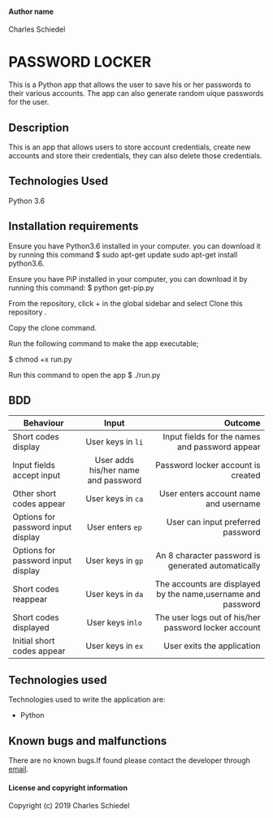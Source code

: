 
#### Author name
Charles Schiedel

# PASSWORD LOCKER
This is a Python app that allows the user to save his or her passwords to their various accounts. The app can also generate random uique passwords for the user.

## Description
This is an app that allows users to store account credentials, create new accounts and store their credentials, they can also delete those credentials.

## Technologies Used
Python 3.6

## Installation requirements
Ensure you have Python3.6 installed in your computer. you can download it by running this command
$ sudo apt-get update sudo apt-get install python3.6.

Ensure you have PiP installed in your computer, you can download it by running this command:
$ python get-pip.py

From the repository, click + in the global sidebar and select Clone this repository .

Copy the clone command.

Run the following command to make the app executable;

$ chmod +x run.py

Run this command to open the app
$ ./run.py


## BDD
| Behaviour        | Input           | Outcome  |
| ------------- |:-------------:| -----:|
| Short codes display | User keys in `li` | Input fields for the names and password appear |
| Input fields accept input | User adds his/her name and password | Password locker account is created |
| Other short codes appear | User keys in `ca` | User enters account name and username |
| Options for password input display | User enters `ep` | User can input preferred password |
| Options for password input display | User keys in `gp` | An 8 character password is generated automatically |
| Short codes reappear | User keys in `da` | The accounts are displayed by the name,username and password |
| Short codes displayed | User keys in`lo` | The user logs out of his/her password locker account |
| Initial short codes appear | User keys in `ex` | User exits the application |

## Technologies used

Technologies used to write the application are:
- Python

## Known bugs and malfunctions
There are no known bugs.If found please contact the developer through [email](https://www.gmail.com).

#### License and copyright information



Copyright (c) 2019 Charles Schiedel
